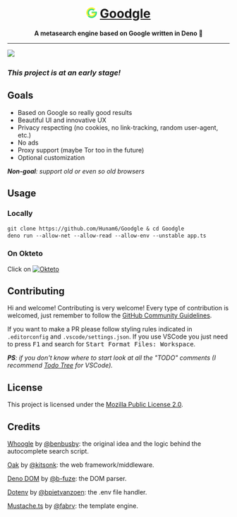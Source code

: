 <h1 align='center'><img src="./assets/goodgle.svg" height="24" width="24"/> <ins>Goodgle</ins></h1>
<p align='center'><strong>A metasearch engine based on Google written in Deno 🦕</strong></p>

---

<img src="https://siasky.net/nABA-Ukp_nBB_fUeqg7uFfK6Rtmw2s03ZVfqnp5uZOYgpg"/>

### *This project is at an early stage!*

## Goals

- Based on Google so really good results
- Beautiful UI and innovative UX
- Privacy respecting (no cookies, no link-tracking, random user-agent, etc.)
- No ads
- Proxy support (maybe Tor too in the future)
- Optional customization

<i><b>Non-goal</b>: support old or even so old browsers</i>

## Usage

### Locally

    git clone https://github.com/Hunam6/Goodgle & cd Goodgle
    deno run --allow-net --allow-read --allow-env --unstable app.ts

### On Okteto

Click on [![Okteto](https://okteto.com/develop-okteto.svg)](https://cloud.okteto.com/deploy?repository=https://github.com/Hunam6/Goodgle)

## Contributing

Hi and welcome! Contributing is very welcome! Every type of contribution is welcomed, just remember to follow the [GitHub Community Guidelines](https://docs.github.com/articles/github-community-guidelines).

If you want to make a PR please follow styling rules indicated in `.editorconfig` and `.vscode/settings.json`. If you use VSCode you just need to press <kbd>F1</kbd> and search for <kbd>Start Format Files: Workspace</kbd>.

*__PS__: if you don't know where to start look at all the "TODO" comments (I recommend [Todo Tree](https://marketplace.visualstudio.com/items?itemName=Gruntfuggly.todo-tree) for VSCode).*

## License

This project is licensed under the [Mozilla Public License 2.0](./LICENSE).

## Credits

[Whoogle](https://github.com/benbusby/whoogle-search) by [@benbusby](https://github.com/benbusby): the original idea and the logic behind the autocomplete search script.

[Oak](https://github.com/oakserver/oak) by [@kitsonk](https://github.com/kitsonk): the web framework/middleware.

[Deno DOM](https://github.com/b-fuze/deno-dom) by [@b-fuze](https://github.com/b-fuze): the DOM parser.

[Dotenv](https://github.com/pietvanzoen/deno-dotenv) by [@bpietvanzoen](https://github.com/pietvanzoen): the .env file handler.

[Mustache.ts](https://github.com/fabrv/mustache.ts) by [@fabrv](https://github.com/fabrv): the template engine.
